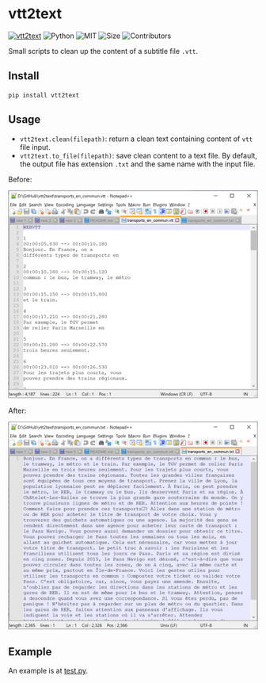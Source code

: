 # vtt2text

[![vtt2text](https://img.shields.io/badge/pypi-vtt2text-brightgreen)](https://pypi.org/project/vtt2text/)
![Python](https://img.shields.io/badge/Python-3.6-blue.svg)
![MIT](https://img.shields.io/badge/license-MIT-important.svg)
![Size](https://img.shields.io/github/repo-size/vuanhtuan1012/vtt2text.svg)
![Contributors](https://img.shields.io/github/contributors/vuanhtuan1012/vtt2text.svg)

Small scripts to clean up the content of a subtitle file `.vtt`.

## Install

```
pip install vtt2text
```

## Usage

- `vtt2text.clean(filepath)`: return a clean text containing content of `vtt` file input.
- `vtt2text.to_file(filepath)`: save clean content to a text file. By default, the output file has extension `.txt` and the same name with the input file.

Before:

![vtt file](images/before.png)

After:

![txt file](images/after.png)

## Example

An example is at [test.py](test.py).

